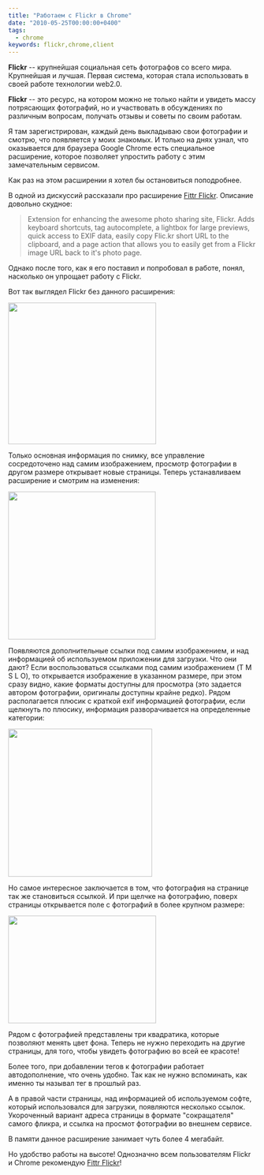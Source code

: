```yaml
---
title: "Работаем с Flickr в Chrome"
date: "2010-05-25T00:00:00+0400"
tags:
  - chrome
keywords: flickr,chrome,client
---
```

<strong>Flickr</strong> -- крупнейшая социальная сеть фотографов со всего мира. Крупнейшая и лучшая. Первая система, которая стала использовать в своей работе технологии web2.0.

<strong>Flickr</strong> -- это ресурс, на котором можно не только найти и увидеть массу потрясающих фотографий, но и участвовать в обсуждениях по различным вопросам, получать отзывы и советы по своим работам.

Я там зарегистрирован, каждый день выкладываю свои фотографии и смотрю, что появляется у моих знакомых. И только на днях узнал, что оказывается для браузера Google Chrome есть специальное расширение, которое позволяет упростить работу с этим замечательным сервисом.

Как раз на этом расширении я хотел бы остановиться поподробнее.

В одной из дискуссий рассказали про расширение <a href="https://chrome.google.com/extensions/detail/fhaledancjhefginmkkondfjpnkhdglh?hl=ru" rel="nofollow">Fittr Flickr</a>. Описание довольно скудное:
<blockquote>Extension for enhancing the awesome photo sharing site, Flickr.  Adds keyboard shortcuts, tag autocomplete, a lightbox for large previews, quick access to EXIF data, easily copy Flic.kr short URL to the clipboard, and a page action that allows you to easily get from a Flickr image URL back to it's photo page.</blockquote>
Однако после того, как я его поставил и попробовал в работе, понял, насколько он упрощает работу с Flickr.

Вот так выглядел Flickr без данного расширения:

<a href="https://static.juev.org/2010/05/Flickr-without.png"><img class="aligncenter size-medium wp-image-1038" title="Flickr - without" src="https://static.juev.org/2010/05/Flickr-without-300x287.png" alt="" width="300" height="287" /></a>

Только основная информация по снимку, все управление сосредоточено над самим изображением, просмотр фотографии в другом размере открывает новые страницы. Теперь устанавливаем расширение и смотрим на изменения:

<a href="https://static.juev.org/2010/05/Flickr-with.png"><img class="aligncenter size-medium wp-image-1037" title="Flickr - with" src="https://static.juev.org/2010/05/Flickr-with-299x300.png" alt="" width="299" height="300" /></a>

Появляются дополнительные ссылки под самим изображением, и над информацией об используемом приложении для загрузки. Что они дают? Если воспользоваться ссылками под самим изображением (T M S L O), то открывается изображение в указанном размере, при этом сразу видно, какие форматы доступны для просмотра (это задается автором фотографии, оригиналы доступны крайне редко). Рядом располагается плюсик с краткой exif информацией фотографии, если щелкнуть по плюсику, информация разворачивается на определенные категории:

<a href="https://static.juev.org/2010/05/Flickr-exif.png"><img class="aligncenter size-medium wp-image-1035" title="Flickr - exif" src="https://static.juev.org/2010/05/Flickr-exif-292x300.png" alt="" width="292" height="300" /></a>

Но самое интересное заключается в том, что фотография на странице так же становиться ссылкой. И при щелчке на фотографию, поверх страницы открывается поле с фотографий в более крупном размере:

<a href="https://static.juev.org/2010/05/Flickr-full.png"><img class="aligncenter size-medium wp-image-1036" title="Flickr - full" src="https://static.juev.org/2010/05/Flickr-full-300x218.png" alt="" width="300" height="218" /></a>

Рядом с фотографией представлены три квадратика, которые позволяют менять цвет фона. Теперь не нужно переходить на другие страницы, для того, чтобы увидеть фотографию во всей ее красоте!

Более того, при добавлении тегов к фотографии работает автодополнение, что очень удобно. Так как не нужно вспоминать, как именно ты называл тег в прошлый раз.

А в правой части страницы, над информацией об используемом софте, который использовался для загрузки, появляются несколько ссылок. Укороченный вариант адреса страницы в формате "сокращателя" самого фликра, и ссылка на просмот фотографии во внешнем сервисе.

В памяти данное расширение занимает чуть более 4 мегабайт.

Но удобство работы на высоте! Однозначно всем пользователям Flickr и Chrome рекомендую <a href="https://chrome.google.com/extensions/detail/fhaledancjhefginmkkondfjpnkhdglh?hl=ru" rel="nofollow">Fittr Flickr</a>!
